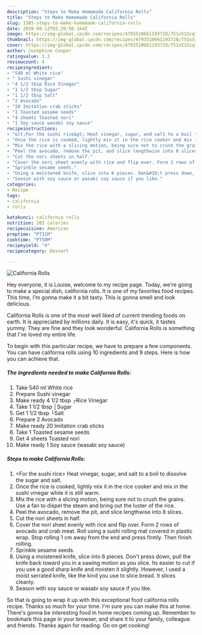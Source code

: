 ```yaml
---
description: "Steps to Make Homemade California Rolls"
title: "Steps to Make Homemade California Rolls"
slug: 1385-steps-to-make-homemade-california-rolls
date: 2020-08-12T02:20:50.164Z
image: https://img-global.cpcdn.com/recipes/4793510661193728/751x532cq70/california-rolls-recipe-main-photo.jpg
thumbnail: https://img-global.cpcdn.com/recipes/4793510661193728/751x532cq70/california-rolls-recipe-main-photo.jpg
cover: https://img-global.cpcdn.com/recipes/4793510661193728/751x532cq70/california-rolls-recipe-main-photo.jpg
author: Josephine Cooper
ratingvalue: 3.2
reviewcount: 4
recipeingredient:
- "540 ml White rice"
- " Sushi vinegar"
- "4 1/2 tbsp Rice Vinegar"
- "1 1/2 tbsp Sugar"
- "1 1/2 tbsp Salt"
- "2 Avocado"
- "20 Imitation crab sticks"
- "1 Toasted sesame seeds"
- "4 sheets Toasted nori"
- "1 Soy sauce wasabi soy sauce"
recipeinstructions:
- "&lt;For the sushi rice&gt; Heat vinegar, sugar, and salt to a boil to dissolve the sugar and salt."
- "Once the rice is cooked, lightly mix it in the rice cooker and mix in the sushi vinegar while it is still warm."
- "Mix the rice with a slicing motion, being sure not to crush the grains. Use a fan to dispel the steam and bring out the luster of the rice."
- "Peel the avocado, remove the pit, and slice lengthwise into 8 slices."
- "Cut the nori sheets in half."
- "Cover the nori sheet evenly with rice and flip over. Form 2 rows of avocado and crab meat. Roll using a sushi rolling mat covered in plastic wrap. Stop rolling 1 cm away from the end and press firmly. Then finish rolling."
- "Sprinkle sesame seeds."
- "Using a moistened knife, slice into 6 pieces. Don&#39;t press down, pull the knife back toward you in a sawing motion as you slice. Its easier to cut if you use a good sharp knife and moisten it slightly. However, I used a moist serrated knife, like the kind you use to slice bread. It slices cleanly."
- "Season with soy sauce or wasabi soy sauce if you like."
categories:
- Recipe
tags:
- california
- rolls

katakunci: california rolls 
nutrition: 203 calories
recipecuisine: American
preptime: "PT31M"
cooktime: "PT50M"
recipeyield: "4"
recipecategory: Dessert

---
```



![California Rolls](https://img-global.cpcdn.com/recipes/4793510661193728/751x532cq70/california-rolls-recipe-main-photo.jpg)

Hey everyone, it is Louise, welcome to my recipe page. Today, we're going to make a special dish, california rolls. It is one of my favorites food recipes. This time, I'm gonna make it a bit tasty. This is gonna smell and look delicious.



California Rolls is one of the most well liked of current trending foods on earth. It is appreciated by millions daily. It is easy, it's quick, it tastes yummy. They are fine and they look wonderful. California Rolls is something that I've loved my entire life.


To begin with this particular recipe, we have to prepare a few components. You can have california rolls using 10 ingredients and 9 steps. Here is how you can achieve that.

<!--inarticleads1-->

##### The ingredients needed to make California Rolls:

1. Take 540 ml White rice
1. Prepare  Sushi vinegar
1. Make ready 4 1/2 tbsp ┌Rice Vinegar
1. Take 1 1/2 tbsp │Sugar
1. Get 1 1/2 tbsp └Salt
1. Prepare 2 Avocado
1. Make ready 20 Imitation crab sticks
1. Take 1 Toasted sesame seeds
1. Get 4 sheets Toasted nori
1. Make ready 1 Soy sauce (wasabi soy sauce)




<!--inarticleads2-->

##### Steps to make California Rolls:

1. &lt;For the sushi rice&gt; Heat vinegar, sugar, and salt to a boil to dissolve the sugar and salt.
1. Once the rice is cooked, lightly mix it in the rice cooker and mix in the sushi vinegar while it is still warm.
1. Mix the rice with a slicing motion, being sure not to crush the grains. Use a fan to dispel the steam and bring out the luster of the rice.
1. Peel the avocado, remove the pit, and slice lengthwise into 8 slices.
1. Cut the nori sheets in half.
1. Cover the nori sheet evenly with rice and flip over. Form 2 rows of avocado and crab meat. Roll using a sushi rolling mat covered in plastic wrap. Stop rolling 1 cm away from the end and press firmly. Then finish rolling.
1. Sprinkle sesame seeds.
1. Using a moistened knife, slice into 6 pieces. Don&#39;t press down, pull the knife back toward you in a sawing motion as you slice. Its easier to cut if you use a good sharp knife and moisten it slightly. However, I used a moist serrated knife, like the kind you use to slice bread. It slices cleanly.
1. Season with soy sauce or wasabi soy sauce if you like.




So that is going to wrap it up with this exceptional food california rolls recipe. Thanks so much for your time. I'm sure you can make this at home. There's gonna be interesting food in home recipes coming up. Remember to bookmark this page in your browser, and share it to your family, colleague and friends. Thanks again for reading. Go on get cooking!
